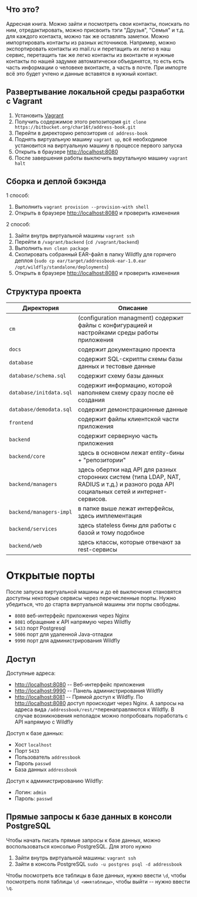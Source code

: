## Что это?
Адресная книга. Можно зайти и посмотреть свои контакты, поискать по ним, отредактировать, можно присвоить тэги "Друзья", "Семья" и т.д. для каждого контакта, можно так же оставлять заметки. Можно импортировать контакты из разных источников. Например, можно экспортировать контакты из mail.ru и перетащить их легко в наш сервис, перетащить так же легко контакты из вконтакте и нужные контакты по нашей задумке автоматически объединятся, то есть есть часть информации о человеке вконтакте, а часть в почте. При импорте всё это будет учтено и данные вставятся в нужный контакт.

## Развертывание локальной среды разработки с Vagrant

 1. Установить [Vagrant](https://www.vagrantup.com/)
 2. Получить содержимое этого репозитория `git clone https://bitbucket.org/char16t/address-book.git`
 3. Перейти в директорию репозитория `cd address-book`
 4. Поднять виртуальную машину `vagrant up`, всё необходимое установится на виртуальную машину в процессе первого запуска
 5. Открыть в браузере [http://localhost:8080](http://localhost:8080)
 6. После завершения работы выключить вирутальную машину `vagrant halt`


## Сборка и деплой бэкэнда

1 способ:

 1. Выполнить `vagrant provision --provision-with shell`
 2. Открыть в браузере [http://localhost:8080](http://localhost:8080) и проверить изменения

2 способ:

 1. Зайти внутрь виртуальной машины `vagrant ssh`
 2. Перейти в `/vagrant/backend` (`cd /vagrant/backend`)
 3. Выполнить `mvn clean package`
 4. Скопировать собранный EAR-файл в папку Wildfly для горячего деплоя (`sudo cp ear/target/addressbook-ear-1.0.ear /opt/wildfly/standalone/deployments`)
 4. Открыть в браузере [http://localhost:8080](http://localhost:8080) и проверить изменения

<!---
## Сборка и деплой фронтэнда

 1. Зайти внутрь виртуальной машины `vagrant ssh`
 2. Перейти в `/vagrant/frontend`
 3. Выполнить `grunt build --force`
 4. Открыть в браузере [http://localhost:8080](http://localhost:8080) и проверить изменения
-->

## Структура проекта

| Директория | Описание |
|---|---|
| `cm` | (configuration managment) содержит файлы с конфигурацией и настройками среды работы приложения |
| `docs` | содержит документацию проекта |
| `database` | содержит SQL-скрипты схемы базы данных и тестовые данные |
| `database/schema.sql` | содержит схему базы данных |
| `database/initdata.sql` | содержит информацию, которой наполняем схему сразу после её создания |
| `database/demodata.sql` | содержит демонстрационные данные |
| `frontend` | содержит файлы клиентской части приложения |
| `backend`  | содержит серверную часть приложения |
| `backend/core` | здесь в основном лежат entity-бины + "репозитории" |
| `backend/managers` | здесь обертки над API для разных сторонних систем (типа LDAP, NAT, RADIUS и т.д.) и разного рода API социальных сетей и интернет-сервисов. |
| `backend/managers-impl` | в папке выше лежат интерфейсы, здесь имплементация |
| `backend/services` | здесь stateless бины для работы с базой и тому подобное |
| `backend/web` | здесь классы, которые отвечают за rest-сервисы |

# Открытые порты

После запуска виртуальной машины и до её выключения становятся доступны некоторые сервисы через перечисленные порты. Нужно убедиться, что до старта виртуальной машины эти порты свободны.

 * `8080` веб-интерфейс приложения через Nginx
 * `8081` обращение к API напрямую через Wildfly
 * `5433` порт Postgresql
 * `5006` порт для удаленной Java-отладки
 * `9990` порт для администрирования Wildfly

## Доступ

Доступные адреса:

 * [http://localhost:8080](http://localhost:8080) -- Веб-интерфейс приложения
 * [http://localhost:9990](http://localhost:9990) -- Панель администрирования Wildfly
 * [http://localhost:8081](http://localhost:8081) -- Прямой доступ к Wildfly. По [http://localhost:8080](http://localhost:8080) доступ происходит через Nginx. А запросы на адреса вида `/addressbook/rest/*`перенаправляются к Wildfly. В случае возникновения неполадок можно попробовать поработать c API напрямую с Wildfly

Доступ к базе данных:

 * Хост `localhost`
 * Порт `5433`
 * Пользователь `addressbook`
 * Пароль `passwd`
 * База данных `addressbook`

Доступ к администрированию Wildfly:

 * Логин: `admin`
 * Пароль: `passwd`

## Прямые запросы к базе данных в консоли PostgreSQL

Чтобы начать писать прямые запросы к базе данных, можно воспользоваться консолью PostgreSQL. Для этого нужно

 1. Зайти внутрь виртуальной машины: `vagrant ssh`
 2. Зайти в консоль PostgreSQL `sudo -u postgres psql -d addressbook`

Чтобы посмотреть все таблицы в базе данных, нужно ввести `\d`, чтобы посмотреть поля таблицы `\d <имятаблицы>`, чтобы выйти -- нужно ввести `\q`.

